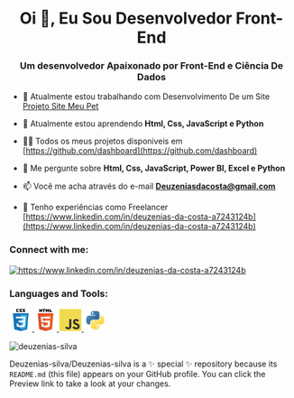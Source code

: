 <h1 align="center">Oi 👋, Eu Sou Desenvolvedor Front-End</h1>
<h3 align="center">Um desenvolvedor Apaixonado por Front-End e Ciência De Dados</h3>

- 🔭 Atualmente estou trabalhando com Desenvolvimento De um Site [Projeto Site Meu Pet](file:///C:/Users/DEUZENIAS%20DA%20COSTA/Downloads/projeto%20site%20Meu%20Pet/index.html)

- 🌱 Atualmente estou aprendendo **Html, Css, JavaScript e Python**

- 👨‍💻 Todos os meus projetos disponiveis em [https://github.com/dashboard](https://github.com/dashboard)

- 💬 Me pergunte sobre **Html, Css, JavaScript, Power BI, Excel e Python**

- 📫 Você me acha através do e-mail **Deuzeniasdacosta@gmail.com**

- 📄 Tenho experiências como Freelancer [https://www.linkedin.com/in/deuzenias-da-costa-a7243124b](https://www.linkedin.com/in/deuzenias-da-costa-a7243124b)

<h3 align="left">Connect with me:</h3>
<p align="left">
<a href="https://linkedin.com/in/https://www.linkedin.com/in/deuzenias-da-costa-a7243124b" target="blank"><img align="center" src="https://raw.githubusercontent.com/rahuldkjain/github-profile-readme-generator/master/src/images/icons/Social/linked-in-alt.svg" alt="https://www.linkedin.com/in/deuzenias-da-costa-a7243124b" height="30" width="40" /></a>
</p>

<h3 align="left">Languages and Tools:</h3>
<p align="left"> <a href="https://www.w3schools.com/css/" target="_blank" rel="noreferrer"> <img src="https://raw.githubusercontent.com/devicons/devicon/master/icons/css3/css3-original-wordmark.svg" alt="css3" width="40" height="40"/> </a> <a href="https://www.w3.org/html/" target="_blank" rel="noreferrer"> <img src="https://raw.githubusercontent.com/devicons/devicon/master/icons/html5/html5-original-wordmark.svg" alt="html5" width="40" height="40"/> </a> <a href="https://developer.mozilla.org/en-US/docs/Web/JavaScript" target="_blank" rel="noreferrer"> <img src="https://raw.githubusercontent.com/devicons/devicon/master/icons/javascript/javascript-original.svg" alt="javascript" width="40" height="40"/> </a> <a href="https://www.python.org" target="_blank" rel="noreferrer"> <img src="https://raw.githubusercontent.com/devicons/devicon/master/icons/python/python-original.svg" alt="python" width="40" height="40"/> </a> </p>

<p><img align="center" src="https://github-readme-stats.vercel.app/api/top-langs?username=deuzenias-silva&show_icons=true&locale=en&layout=compact" alt="deuzenias-silva" /></p>



Deuzenias-silva/Deuzenias-silva is a ✨ special ✨ repository because its `README.md` (this file) appears on your GitHub profile.
You can click the Preview link to take a look at your changes.

